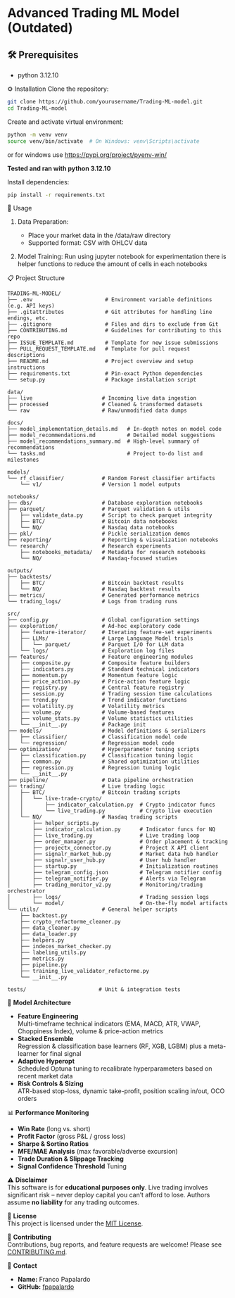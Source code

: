 # Advanced Trading ML Model (Outdated)
## 🛠 Prerequisites

- python 3.12.10

⚙️ Installation
Clone the repository:
```bash
git clone https://github.com/yourusername/Trading-ML-model.git
cd Trading-ML-model
```

Create and activate virtual environment:
```bash
python -m venv venv
source venv/bin/activate  # On Windows: venv\Scripts\activate
```
or for windows use https://pypi.org/project/pyenv-win/

**Tested and ran with python 3.12.10**

Install dependencies:
```bash
pip install -r requirements.txt
```

🚀 Usage
1. Data Preparation:
    - Place your market data in the /data/raw directory
    - Supported format: CSV with OHLCV data

2. Model Training:
Run using jupyter notebook for experimentation there is helper functions to reduce the amount of cells in each notebooks

📋 Project Structure
```
TRADING-ML-MODEL/
├── .env                       # Environment variable definitions (e.g. API keys)
├── .gitattributes             # Git attributes for handling line endings, etc.
├── .gitignore                 # Files and dirs to exclude from Git
├── CONTRIBUTING.md            # Guidelines for contributing to this repo
├── ISSUE_TEMPLATE.md          # Template for new issue submissions
├── PULL_REQUEST_TEMPLATE.md   # Template for pull request descriptions
├── README.md                  # Project overview and setup instructions
├── requirements.txt           # Pin-exact Python dependencies
└── setup.py                   # Package installation script

data/
├── live                      # Incoming live data ingestion
├── processed                 # Cleaned & transformed datasets
└── raw                       # Raw/unmodified data dumps

docs/
├── model_implementation_details.md   # In-depth notes on model code
├── model_recommendations.md          # Detailed model suggestions
├── model_recommendations_summary.md  # High-level summary of recommendations
└── tasks.md                          # Project to-do list and milestones

models/
└── rf_classifier/            # Random Forest classifier artifacts
    └── v1/                   # Version 1 model outputs

notebooks/
├── dbs/                      # Database exploration notebooks
├── parquet/                  # Parquet validation & utils
│   ├── validate_data.py      # Script to check parquet integrity
│   ├── BTC/                  # Bitcoin data notebooks
│   └── NQ/                   # Nasdaq data notebooks
├── pkl/                      # Pickle serialization demos
├── reporting/                # Reporting & visualization notebooks
└── research/                 # Research experiments
    ├── notebooks_metadata/   # Metadata for research notebooks
    └── NQ/                   # Nasdaq-focused studies

outputs/
├── backtests/
│   ├── BTC/                  # Bitcoin backtest results
│   └── NQ/                   # Nasdaq backtest results
├── metrics/                  # Generated performance metrics
└── trading_logs/             # Logs from trading runs

src/
├── config.py                 # Global configuration settings
├── exploration/              # Ad-hoc exploratory code
│   ├── feature-iterator/     # Iterating feature-set experiments
│   ├── LLMs/                 # Large Language Model trials
│   │   └── parquet/          # Parquet I/O for LLM data
│   └── logs/                 # Exploration log files
├── features/                 # Feature engineering modules
│   ├── composite.py          # Composite feature builders
│   ├── indicators.py         # Standard technical indicators
│   ├── momentum.py           # Momentum feature logic
│   ├── price_action.py       # Price-action feature logic
│   ├── registry.py           # Central feature registry
│   ├── session.py            # Trading session time calculations
│   ├── trend.py              # Trend indicator functions
│   ├── volatility.py         # Volatility metrics
│   ├── volume.py             # Volume-based features
│   ├── volume_stats.py       # Volume statistics utilities
│   └── __init__.py           # Package init
├── models/                   # Model definitions & serializers
│   ├── classifier/           # Classification model code
│   └── regression/           # Regression model code
├── optimization/             # Hyperparameter tuning scripts
│   ├── classification.py     # Classification tuning logic
│   ├── common.py             # Shared optimization utilities
│   ├── regression.py         # Regression tuning logic
│   └── __init__.py
├── pipeline/                 # Data pipeline orchestration
├── trading/                  # Live trading logic
│   ├── BTC/                  # Bitcoin trading scripts
│   │   └── live-trade-crypto/
│   │       ├── indicator_calculation.py  # Crypto indicator funcs
│   │       └── live_trading.py           # Crypto live execution
│   └── NQ/                   # Nasdaq trading scripts
│       ├── helper_scripts.py
│       ├── indicator_calculation.py      # Indicator funcs for NQ
│       ├── live_trading.py               # Live trading loop
│       ├── order_manager.py              # Order placement & tracking
│       ├── projectx_connector.py         # Project X API client
│       ├── signalr_market_hub.py         # Market data hub handler
│       ├── signalr_user_hub.py           # User hub handler
│       ├── startup.py                    # Initialization routines
│       ├── telegram_config.json          # Telegram notifier config
│       ├── telegram_notifier.py          # Alerts via Telegram
│       ├── trading_monitor_v2.py         # Monitoring/trading orchestrator
│       ├── logs/                         # Trading session logs
│       └── model/                        # On-the-fly model artifacts
└── utils/                    # General helper scripts
    ├── backtest.py
    ├── crypto_refactorme_cleaner.py
    ├── data_cleaner.py
    ├── data_loader.py
    ├── helpers.py
    ├── indeces_market_checker.py
    ├── labeling_utils.py
    ├── metrics.py
    ├── pipeline.py
    ├── training_live_validator_refactorme.py
    └── __init__.py

tests/                       # Unit & integration tests

```

🔬 **Model Architecture**
- **Feature Engineering**  
  Multi-timeframe technical indicators (EMA, MACD, ATR, VWAP, Choppiness Index), volume & price-action metrics  
- **Stacked Ensemble**  
  Regression & classification base learners (RF, XGB, LGBM) plus a meta-learner for final signal  
- **Adaptive Hyperopt**  
  Scheduled Optuna tuning to recalibrate hyperparameters based on recent market data  
- **Risk Controls & Sizing**  
  ATR-based stop-loss, dynamic take-profit, position scaling in/out, OCO orders

📊 **Performance Monitoring**
- **Win Rate** (long vs. short)  
- **Profit Factor** (gross P&L / gross loss)  
- **Sharpe & Sortino Ratios**  
- **MFE/MAE Analysis** (max favorable/adverse excursion)  
- **Trade Duration & Slippage Tracking**  
- **Signal Confidence Threshold** Tuning

⚠️ **Disclaimer**  
This software is for **educational purposes only**. Live trading involves significant risk – never deploy capital you can’t afford to lose. Authors assume **no liability** for any trading outcomes.

📝 **License**  
This project is licensed under the [MIT License](LICENSE).

🤝 **Contributing**  
Contributions, bug reports, and feature requests are welcome! Please see [CONTRIBUTING.md](CONTRIBUTING.md).

📧 **Contact**  
- **Name:** Franco Papalardo
- **GitHub:** [fpapalardo](https://github.com/fpapalardo)
